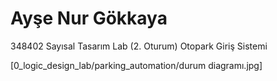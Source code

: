 # Ayşe Nur Gökkaya                      
348402 Sayısal Tasarım Lab (2. Oturum)
Otopark Giriş Sistemi       

[0_logic_design_lab/parking_automation/durum diagramı.jpg]
